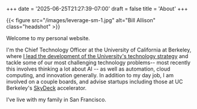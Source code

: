 +++
date = '2025-06-25T21:27:39-07:00'
draft = false
title = 'About'
+++

{{< figure src="/images/leverage-sm-1.jpg" alt="Bill Allison" class="headshot" >}}

Welcome to my personal website. 

I'm the Chief Technology Officer at the University of California at Berkeley, where [I lead the development of the University's technology strategy](https://cto.berkeley.edu/) and tackle some of our most challenging technology problems-- most recently this involves thinking a lot about AI -- as well as automation, cloud computing, and innovation generally. In addition to my day job, I am involved on a couple boards, and advise startups including those at UC Berkeley's [SkyDeck](https://skydeck.berkeley.edu/) accelerator. 

I’ve live with my family in San Francisco.
